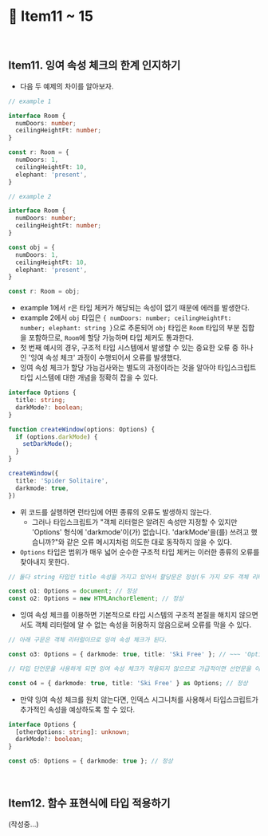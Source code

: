 # :page_facing_up: Item11 ~ 15

<br>

## Item11. 잉여 속성 체크의 한계 인지하기

- 다음 두 예제의 차이를 알아보자.

```typescript
// example 1

interface Room {
  numDoors: number;
  ceilingHeightFt: number;
}

const r: Room = {
  numDoors: 1,
  ceilingHeightFt: 10,
  elephant: 'present',
}
```

```typescript
// example 2

interface Room {
  numDoors: number;
  ceilingHeightFt: number;
}

const obj = {
  numDoors: 1,
  ceilingHeightFt: 10,
  elephant: 'present',
}

const r: Room = obj;
```

- example 1에서 `r`은 타입 체커가 해당되는 속성이 없기 때문에 에러를 발생한다.
- example 2에서 `obj` 타입은 `{ numDoors: number; ceilingHeightFt: number; elephant: string }`으로 추론되어 `obj` 타입은 `Room` 타입의 부분 집합을 포함하므로, `Room`에 할당 가능하며 타입 체커도 통과한다.
- 첫 번째 예시의 경우, 구조적 타입 시스템에서 발생할 수 있는 중요한 오류 중 하나인 '잉여 속성 체크' 과정이 수행되어서 오류를 발생했다.
- 잉여 속성 체크가 할당 가능검사와는 별도의 과정이라는 것을 알아야 타입스크립트 타입 시스템에 대한 개념을 정확히 잡을 수 있다.

```typescript
interface Options {
  title: string;
  darkMode?: boolean;
}

function createWindow(options: Options) {
  if (options.darkMode) {
    setDarkMode();
  }
}

createWindow({
  title: 'Spider Solitaire',
  darkmode: true,
})
```

- 위 코드를 실행하면 런타임에 어떤 종류의 오류도 발생하지 않는다.
  - 그러나 타입스크립트가 "객체 리터럴은 알려진 속성만 지정할 수 있지만 'Options' 형식에 'darkmode'이(가) 없습니다. 'darkMode'을(를) 쓰려고 했습니까?"와 같은 오류 메시지처럼 의도한 대로 동작하지 않을 수 있다.
- `Options` 타입은 범위가 매우 넓어 순수한 구조적 타입 체커는 이러한 종류의 오류를 찾아내지 못한다.

```typescript
// 둘다 string 타입인 title 속성을 가지고 있어서 할당문은 정상(두 가지 모두 객체 리터럴이 아니므로 잉여 속성 체크가 되지 않음)

const o1: Options = document; // 정상
const o2: Options = new HTMLAnchorElement; // 정상
```

- 잉여 속성 체크를 이용하면 기본적으로 타입 시스템의 구조적 본질을 해치지 않으면서도 객체 리터럴에 알 수 없는 속성을 허용하지 않음으로써 오류를 막을 수 있다.

```typescript
// 아래 구문은 객체 리터럴이므로 잉여 속성 체크가 된다.

const o3: Options = { darkmode: true, title: 'Ski Free' }; // ~~~ 'Options' 형식에 'darkmode'이(가) 없습니다.
```

```typescript
// 타입 단언문을 사용하게 되면 잉여 속성 체크가 적용되지 않으므로 가급적이면 선언문을 이용해야 한다.

const o4 = { darkmode: true, title: 'Ski Free' } as Options; // 정상
```

- 만약 잉여 속성 체크를 원치 않는다면, 인덱스 시그니처를 사용해서 타입스크립트가 추가적인 속성을 예상하도록 할 수 있다.

```typescript
interface Options {
  [otherOptions: string]: unknown;
  darkMode?: boolean;
}

const o5: Options = { darkmode: true }; // 정상
```

<br>

## Item12. 함수 표현식에 타입 적용하기

(작성중...)
